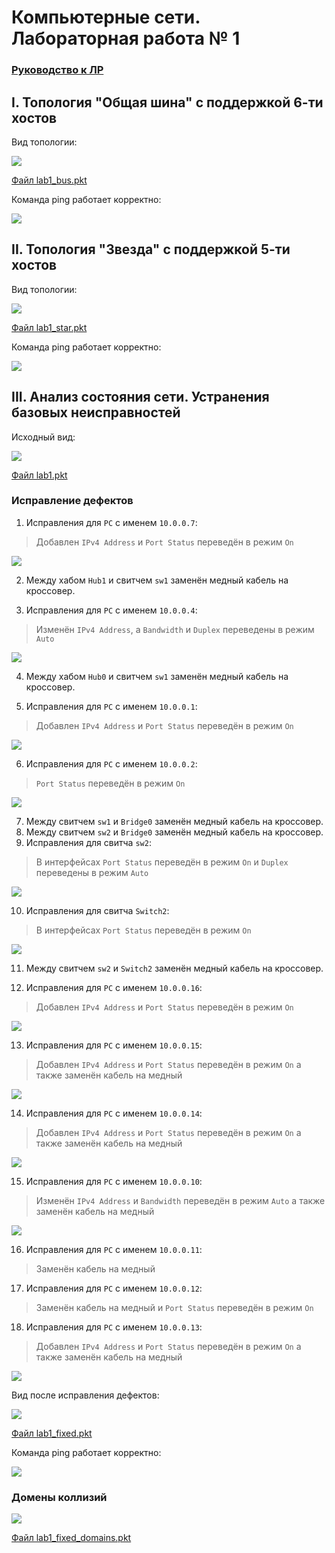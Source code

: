 # Компьютерные сети. Лабораторная работа № 1

### [Руководство к ЛР](https://docs.google.com/document/d/1Z86DTMJc3F9BhJevMdyAwROGtaHFz3Pp/edit?usp=sharing&ouid=104050528212751164470&rtpof=true&sd=true)

## I. Топология "Общая шина" с поддержкой 6-ти хостов

Вид топологии:

![](imgs/img.png)

[Файл lab1_bus.pkt](lab1_bus.pkt)

Команда ping работает корректно:

![](imgs/img_1.png)

## II. Топология "Звезда" с поддержкой 5-ти хостов

Вид топологии:

![](imgs/img_2.png)

[Файл lab1_star.pkt](lab1_star.pkt)

Команда ping работает корректно:

![](imgs/img_3.png)

## III. Анализ состояния сети. Устранения базовых неисправностей

Исходный вид:

![](imgs/img_4.png)

[Файл lab1.pkt](lab1.pkt)

### Исправление дефектов

1. Исправления для `PC` с именем `10.0.0.7`:

> Добавлен `IPv4 Address` и `Port Status` переведён в режим `On` 

![](imgs/img_8.png)

2. Между хабом `Hub1` и свитчем `sw1` заменён медный кабель на кроссовер.

3. Исправления для `PC` с именем `10.0.0.4`:

> Изменён `IPv4 Address`, а `Bandwidth` и `Duplex` переведены в режим `Auto` 

![](imgs/img_9.png)

4. Между хабом `Hub0` и свитчем `sw1` заменён медный кабель на кроссовер.

5. Исправления для `PC` с именем `10.0.0.1`:

> Добавлен `IPv4 Address` и `Port Status` переведён в режим `On` 

![](imgs/img_10.png)

6. Исправления для `PC` с именем `10.0.0.2`:

> `Port Status` переведён в режим `On` 

![](imgs/img_11.png)

7. Между свитчем `sw1` и `Bridge0` заменён медный кабель на кроссовер.
8. Между свитчем `sw2` и `Bridge0` заменён медный кабель на кроссовер.
9. Исправления для свитча `sw2`:
> В интерфейсах `Port Status` переведён в режим `On` и `Duplex` переведены в режим `Auto` 

![](imgs/img_12.png)

10. Исправления для свитча `Switch2`:
> В интерфейсах `Port Status` переведён в режим `On` 

![](imgs/img_13.png)

11. Между свитчем `sw2` и `Switch2` заменён медный кабель на кроссовер.

12. Исправления для `PC` с именем `10.0.0.16`:

> Добавлен `IPv4 Address` и `Port Status` переведён в режим `On`

![](imgs/img_14.png)

13. Исправления для `PC` с именем `10.0.0.15`:

> Добавлен `IPv4 Address` и `Port Status` переведён в режим `On` а также заменён кабель на медный

![](imgs/img_15.png)

14. Исправления для `PC` с именем `10.0.0.14`:

> Добавлен `IPv4 Address` и `Port Status` переведён в режим `On` а также заменён кабель на медный

![](imgs/img_16.png)

15. Исправления для `PC` с именем `10.0.0.10`:

> Изменён `IPv4 Address` и `Bandwidth` переведён в режим `Auto` а также заменён кабель на медный

![](imgs/img_17.png)

16. Исправления для `PC` с именем `10.0.0.11`:

> Заменён кабель на медный

17. Исправления для `PC` с именем `10.0.0.12`:

> Заменён кабель на медный и `Port Status` переведён в режим `On`

18. Исправления для `PC` с именем `10.0.0.13`:

> Добавлен `IPv4 Address` и `Port Status` переведён в режим `On` а также заменён кабель на медный

![](imgs/img_18.png)


Вид после исправления дефектов:

![](imgs/img_5.png)

[Файл lab1_fixed.pkt](lab1_fixed.pkt)

Команда ping работает корректно:

![](imgs/img_6.png)

### Домены коллизий

![](imgs/img_7.png)

[Файл lab1_fixed_domains.pkt](lab1_fixed_domains.pkt)
